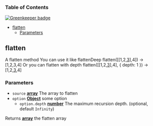 <!-- Generated by documentation.js. Update this documentation by updating the source code. -->

### Table of Contents

[![Greenkeeper badge](https://badges.greenkeeper.io/toxic-johann/flatten.svg)](https://greenkeeper.io/)

-   [flatten][1]
    -   [Parameters][2]

## flatten

A flatten method
You can use it like flattenDeep
flatten(\[\[1,2,[3]],4]) -> [1,2,3,4]
Or you can flatten with depth
flatten(\[\[1,2,[3]],4], { depth: 1 }) -> \[1,2,[3],4]

### Parameters

-   `source` **[array][3]** The array to flatten
-   `option` **[Object][4]** some option
    -   `option.depth` **[number][5]** The maximum recursion depth. (optional, default `Infinity`)

Returns **[array][3]** the flatten array

[1]: #flatten

[2]: #parameters

[3]: https://developer.mozilla.org/docs/Web/JavaScript/Reference/Global_Objects/Array

[4]: https://developer.mozilla.org/docs/Web/JavaScript/Reference/Global_Objects/Object

[5]: https://developer.mozilla.org/docs/Web/JavaScript/Reference/Global_Objects/Number
